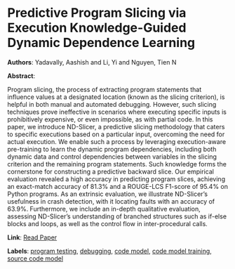 # Predictive Program Slicing via Execution Knowledge-Guided Dynamic Dependence Learning

**Authors**: Yadavally, Aashish and Li, Yi and Nguyen, Tien N

**Abstract**:

Program slicing, the process of extracting program statements that influence values at a designated location (known as the slicing criterion), is helpful in both manual and automated debugging. However, such slicing techniques prove ineffective in scenarios where executing specific inputs is prohibitively expensive, or even impossible, as with partial code. In this paper, we introduce ND-Slicer, a predictive slicing methodology that caters to specific executions based on a particular input, overcoming the need for actual execution. We enable such a process by leveraging execution-aware pre-training to learn the dynamic program dependencies, including both dynamic data and control dependencies between variables in the slicing criterion and the remaining program statements. Such knowledge forms the cornerstone for constructing a predictive backward slice. Our empirical evaluation revealed a high accuracy in predicting program slices, achieving an exact-match accuracy of 81.3% and a ROUGE-LCS F1-score of 95.4% on Python programs. As an extrinsic evaluation, we illustrate ND-Slicer’s usefulness in crash detection, with it locating faults with an accuracy of 63.9%. Furthermore, we include an in-depth qualitative evaluation, assessing ND-Slicer’s understanding of branched structures such as if-else blocks and loops, as well as the control flow in inter-procedural calls.

**Link**: [Read Paper](https://aashishyadavally.github.io/assets/pdf/pub-fse2024.pdf)

**Labels**: [program testing](../../labels/program_testing.md), [debugging](../../labels/debugging.md), [code model](../../labels/code_model.md), [code model training](../../labels/code_model_training.md), [source code model](../../labels/source_code_model.md)

